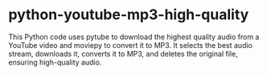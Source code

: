 # python-youtube-mp3-high-quality
This Python code uses pytube to download the highest quality audio from a YouTube video and moviepy to convert it to MP3. It selects the best audio stream, downloads it, converts it to MP3, and deletes the original file, ensuring high-quality audio.
